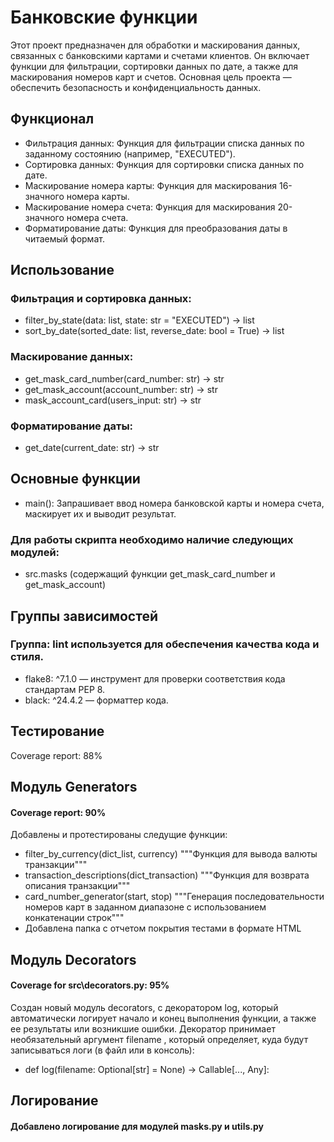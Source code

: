 # Банковские функции
Этот проект предназначен для обработки и маскирования данных, связанных с банковскими картами и счетами клиентов. Он включает функции для фильтрации, сортировки данных по дате, а также для маскирования номеров карт и счетов. Основная цель проекта — обеспечить безопасность и конфиденциальность данных.

## Функционал
- Фильтрация данных: Функция для фильтрации списка данных по заданному состоянию (например, "EXECUTED").
- Сортировка данных: Функция для сортировки списка данных по дате.
- Маскирование номера карты: Функция для маскирования 16-значного номера карты.
- Маскирование номера счета: Функция для маскирования 20-значного номера счета.
- Форматирование даты: Функция для преобразования даты в читаемый формат.
  
## Использование

### Фильтрация и сортировка данных:

- filter_by_state(data: list, state: str = "EXECUTED") -> list
- sort_by_date(sorted_date: list, reverse_date: bool = True) -> list
  
### Маскирование данных:

- get_mask_card_number(card_number: str) -> str
- get_mask_account(account_number: str) -> str
- mask_account_card(users_input: str) -> str
  
### Форматирование даты:

-  get_date(current_date: str) -> str

## Основные функции
- main(): Запрашивает ввод номера банковской карты и номера счета, маскирует их и выводит результат.

### Для работы скрипта необходимо наличие следующих модулей:

- src.masks (содержащий функции get_mask_card_number и get_mask_account)

## Группы зависимостей
### Группа: lint используется для обеспечения качества кода и стиля.

- flake8: ^7.1.0 — инструмент для проверки соответствия кода стандартам PEP 8.
- black: ^24.4.2 — форматтер кода.


## Тестирование 
Coverage report: 88%

## Модуль Generators
#### Coverage report: 90%
Добавлены и протестированы следущие функции:
- filter_by_currency(dict_list, currency)
    """Функция для вывода валюты транзакции"""
- transaction_descriptions(dict_transaction)
    """Функция для возврата описания транзакции"""
- card_number_generator(start, stop)
    """Генерация последовательности номеров карт в заданном диапазоне с использованием конкатенации строк"""
- Добавлена папка с отчетом покрытия тестами в формате HTML


## Модуль Decorators
#### Coverage for src\decorators.py: 95%
Создан новый модуль decorators, с декоратором log, который автоматически логирует начало и конец выполнения функции, а также ее результаты или возникшие ошибки.
Декоратор принимает необязательный аргумент filename , который определяет, куда будут записываться логи (в файл или в консоль):
- def log(filename: Optional[str] = None) -> Callable[..., Any]:


## Логирование 
#### Добавлено логирование для модулей masks.py и utils.py